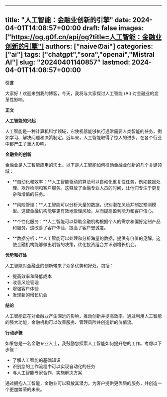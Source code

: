 
---
title: "人工智能：金融业创新的引擎"
date: 2024-04-01T14:08:57+00:00
draft: false
images: ["https://og.g0f.cn/api/og?title=人工智能：金融业创新的引擎"]
authors: ["naiveのai"]
categories: ["ai"]
tags: ["chatgpt","sora","openai","Mistral AI"]
slug: "20240401140857"
lastmod: 2024-04-01T14:08:57+00:00
---
**引言**

大家好！欢迎来到我的博客，今天，我将与大家探讨人工智能 (AI) 对金融业的变革性影响。

**正文**

**人工智能的兴起**

人工智能是一种计算机科学领域，它使机器能够执行通常需要人类智能的任务，例如学习、解决问题和决策制定。近年来，人工智能取得了惊人的进步，在各个行业中都产生了重大影响。

**金融业的创新**

金融业是人工智能应用的沃土。以下是人工智能如何推动金融业创新的几个关键领域：

* **自动化和效率：**人工智能驱动的算法可以自动化重复性任务，例如数据处理、欺诈检测和客户服务。这释放了金融专业人员的时间，让他们专注于更复杂和增值的任务。

* **风险管理：**人工智能可以分析大量的数据，识别潜在风险并制定预测模型。这使金融机构能够更有效地管理风险，从而提高盈利能力和客户信心。

* **个性化服务：**人工智能可以帮助金融机构根据个人的需求和偏好定制产品和服务。这改善了客户体验，提高了客户忠诚度。

* **数据分析：**人工智能可以处理和分析海量的数据，提供有价值的见解。这使金融机构能够做出明智的决策，优化投资组合并识别增长机会。

**优势和好处**

人工智能对金融业的创新带来了众多优势和好处，包括：

* 提高效率和降低成本
* 改善风险管理
* 增强客户体验
* 发现新的增长机会

**结论**

人工智能正在对金融业产生深远的影响，推动创新并提高效率。通过利用人工智能的强大功能，金融机构可以改善服务、管理风险并创造新的价值流。

**行动步骤**

如果您是一名金融专业人士，我鼓励您探索人工智能如何提升您的工作。考虑以下步骤：

* 了解人工智能的基础知识
* 识别您的工作流程中可以实现自动化的任务
* 与人工智能专家合作，实施解决方案

通过拥抱人工智能，金融业可以释放其潜力，为客户提供更优质的服务，并创造一个更加繁荣的未来。